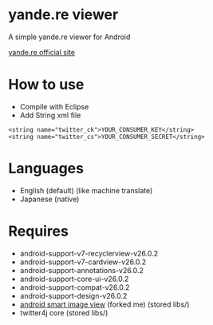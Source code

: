 # yande.re viewer
A simple yande.re viewer for Android

[yande.re official site](https://yande.re)

# How to use
* Compile with Eclipse
* Add String xml file
```
<string name="twitter_ck">YOUR_CONSUMER_KEY</string>
<string name="twitter_cs">YOUR_CONSUMER_SECRET</string>
```

# Languages
* English (default) (like machine translate)
* Japanese (native)

# Requires
* android-support-v7-recyclerview-v26.0.2
* android-support-v7-cardview-v26.0.2
* android-support-annotations-v26.0.2
* android-support-core-ui-v26.0.2
* android-support-compat-v26.0.2
* android-support-design-v26.0.2
* [android smart image view](https://github.com/sugtao4423/android-smart-image-view) (forked me) (stored libs/)
* twitter4j core (stored libs/)

